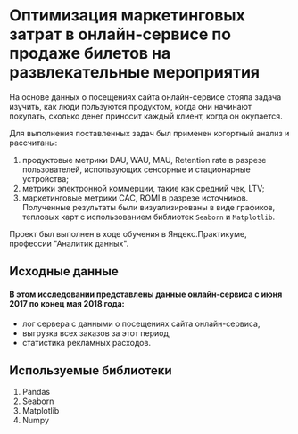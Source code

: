 # Оптимизация маркетинговых затрат в онлайн-сервисе по продаже билетов на развлекательные мероприятия

На основе данных о посещениях сайта онлайн-сервисе стояла задача изучить, как люди пользуются продуктом, когда они начинают покупать, сколько денег приносит каждый клиент, когда он окупается.

Для выполнения поставленных задач был применен когортный анализ и рассчитаны:
1. продуктовые метрики DAU, WAU, MAU, Retention rate в разрезе пользователей, использующих сенсорные и стационарные устройства;
2. метрики электронной коммерции, такие как средний чек, LTV;
3. маркетинговые метрики CAC, ROMI в разрезе источников.
Полученные результаты были визуализированы в виде графиков, тепловых карт с использованием библиотек `Seaborn` и `Matplotlib`.

Проект был выполнен в ходе обучения в Яндекс.Практикуме, профессии "Аналитик данных".

## Исходные данные

#### В этом исследовании представлены данные онлайн-сервиса с июня 2017 по конец мая 2018 года:

* лог сервера с данными о посещениях сайта онлайн-сервиса,
* выгрузка всех заказов за этот период,
* статистика рекламных расходов.

## Используемые библиотеки

1. Pandas
2. Seaborn
3. Matplotlib
4. Numpy

